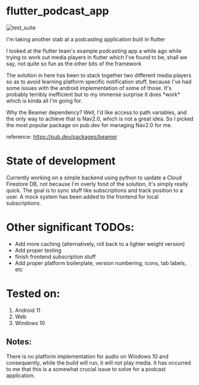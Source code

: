 # flutter_podcast_app

![test_suite](https://github.com/GregSym/wavy_podcast_app/actions/workflows/main.yml/badge.svg)


I'm taking another stab at a podcasting application built in flutter

<p>
I looked at the flutter team's example podcasting app a while ago while
trying to work out media players in flutter which I've found to be, 
shall we say, not quite so fun as the other bits of the framework
</p>

<p> The solution in here has been to stack together two different media players
so as to avoid learning platform specific notification stuff, because I've had
some issues with the android implementation of some of those. It's probably 
terribly inefficient but to my immense surprise it does *work* which is kinda all
I'm going for. </p>

<p>
Why the Beamer dependency? Well, I'd like access to path variables, and the only way to achieve
that is Nav2.0, which is not a great idea. So I picked the most popular package on pub.dev
for managing Nav2.0 for me.

reference: https://pub.dev/packages/beamer
</p>

# State of development

Currently working on a simple backend using python to update a Cloud Firestore DB, not because I'm overly fond of the solution, it's simply really quick. The goal is to sync stuff like subscriptions and track position to a user. A mock system has been added to the frontend for local subscriptions.

# Other significant TODOs:

* Add more caching (alternatively, roll back to a lighter weight version)
* Add proper testing
* finish frontend subscription stuff
* Add proper platform boilerplate, version numbering, icons, tab labels, etc

# Tested on:
<ol>
<li>    
    Android 11
</li>
<li>
    Web
</li>
<li>
    Windows 10
</li>
</ol>

## Notes:

There is no platform implementation for audio on Windows 10 and consequently, while the build will run, it will not play media. It has occurred to me that this is a somewhat crucial issue to solve for a podcast application.